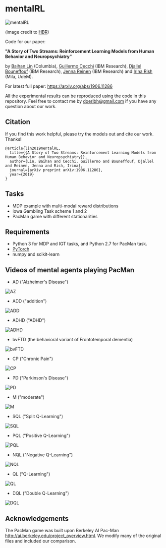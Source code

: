 # mentalRL


![mentalRL](./img/mentalRL.png "mentalRL")

(image credit to [HBR](https://hbr.org/2018/10/ais-potential-to-diagnose-and-treat-mental-illness))

 

Code for our paper: 

**"A Story of Two Streams: Reinforcement Learning Models from Human Behavior and Neuropsychiatry"** 

by [Baihan Lin](http://www.columbia.edu/~bl2681/) (Columbia), [Guillermo Cecchi](https://researcher.watson.ibm.com/researcher/view.php?person=us-gcecchi) (IBM Research), [Djallel Bouneffouf](https://scholar.google.com/citations?user=i2a1LUMAAAAJ&hl=en) (IBM Research), [Jenna Reinen](http://campuspress.yale.edu/jennareinen/) (IBM Research) and [Irina Rish](https://sites.google.com/site/irinarish/) (Mila, UdeM). 



For latest full paper: https://arxiv.org/abs/1906.11286

All the experimental results can be reproduced using the code in this repository. Feel free to contact me by doerlbh@gmail.com if you have any question about our work.



## Citation

If you find this work helpful, please try the models out and cite our work. Thanks!

    @article{lin2019mentalRL,
      title={{A Story of Two Streams: Reinforcement Learning Models from Human Behavior and Neuropsychiatry}},
      author={Lin, Baihan and Cecchi, Guillermo and Bouneffouf, Djallel and Reinen, Jenna and Rish, Irina},
      journal={arXiv preprint arXiv:1906.11286},
      year={2019}
    }



## Tasks

* MDP example with multi-modal reward distributions
* Iowa Gambling Task scheme 1 and 2
* PacMan game with different stationarities



## Requirements

* Python 3 for MDP and IGT tasks, and Python 2.7 for PacMan task.
* [PyTorch](http://pytorch.org/)
* numpy and scikit-learn



## Videos of mental agents playing PacMan



* AD ("Alzheimer's Disease")

![AZ](./img/AD.gif "AD")


* ADD ("addition")

![ADD](./img/ADD.gif "ADD")


* ADHD ("ADHD")

![ADHD](./img/ADHD.gif "ADHD")


* bvFTD (the behavioral variant of Frontotemporal dementia)

![bvFTD](./img/bvFTD.gif "bvFTD")


* CP ("Chronic Pain")

![CP](./img/CP.gif "CP")


* PD ("Parkinson's Disease")

![PD](./img/PD.gif "PD")


* M ("moderate")

![M](./img/M.gif "M")


* SQL ("Split Q-Learning")

![SQL](./img/SQL.gif "SQL")


* PQL ("Positive Q-Learning")

![PQL](./img/PQL.gif "PQL")


* NQL ("Negative Q-Learning")

![NQL](./img/NQL.gif "NQL")


* QL ("Q-Learning")

![QL](./img/QL.gif "QL")


* DQL ("Double Q-Learning")

![DQL](./img/DQL.gif "DQL")



## Acknowledgements 

The PacMan game was built upon Berkeley AI Pac-Man http://ai.berkeley.edu/project_overview.html. We modify many of the original files and included our comparison.

